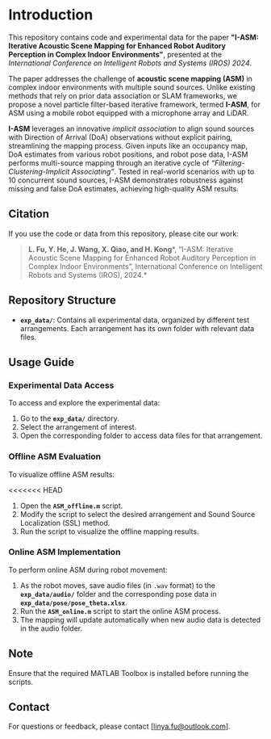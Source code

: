 # Introduction
This repository contains code and experimental data for the paper **"I-ASM: Iterative Acoustic Scene Mapping for Enhanced Robot Auditory Perception in Complex Indoor Environments"**, presented at the *International Conference on Intelligent Robots and Systems (IROS) 2024*.

The paper addresses the challenge of **acoustic scene mapping (ASM)** in complex indoor environments with multiple sound sources. Unlike existing methods that rely on prior data association or SLAM frameworks, we propose a novel particle filter-based iterative framework, termed **I-ASM**, for ASM using a mobile robot equipped with a microphone array and LiDAR. 

**I-ASM** leverages an innovative *implicit association* to align sound sources with Direction of Arrival (DoA) observations without explicit pairing, streamlining the mapping process. Given inputs like an occupancy map, DoA estimates from various robot positions, and robot pose data, I-ASM performs multi-source mapping through an iterative cycle of *“Filtering-Clustering-Implicit Associating”*. Tested in real-world scenarios with up to 10 concurrent sound sources, I-ASM demonstrates robustness against missing and false DoA estimates, achieving high-quality ASM results.


## Citation
If you use the code or data from this repository, please cite our work:

> **L. Fu, Y. He, J. Wang, X. Qiao, and H. Kong***, “I-ASM: Iterative Acoustic Scene Mapping for Enhanced Robot Auditory Perception in Complex Indoor Environments”, International Conference on Intelligent Robots and Systems (IROS), 2024.*

## Repository Structure
- **`exp_data/`**: Contains all experimental data, organized by different test arrangements. Each arrangement has its own folder with relevant data files.
  
## Usage Guide

### Experimental Data Access
To access and explore the experimental data:

1. Go to the **`exp_data/`** directory.
2. Select the arrangement of interest.
3. Open the corresponding folder to access data files for that arrangement.


### Offline ASM Evaluation
To visualize offline ASM results:

<<<<<<< HEAD
1. Open the **`ASM_offline.m`** script.
2. Modify the script to select the desired arrangement and Sound Source Localization (SSL) method.
3. Run the script to visualize the offline mapping results.

### Online ASM Implementation
To perform online ASM during robot movement:

1. As the robot moves, save audio files (in `.wav` format) to the **`exp_data/audio/`** folder and the corresponding pose data in **`exp_data/pose/pose_theta.xlsx`**.
2. Run the **`ASM_online.m`** script to start the online ASM process.
3. The mapping will update automatically when new audio data is detected in the audio folder.

## Note
Ensure that the required MATLAB Toolbox is installed before running the scripts.

## Contact
For questions or feedback, please contact [linya.fu@outlook.com].
